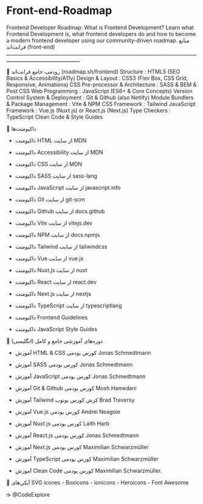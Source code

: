 # Front-end-Roadmap
Frontend Developer Roadmap: What is Frontend Development?  Learn what Frontend Development is, what frontend developers do and how to become a modern frontend developer using our community-driven roadmap.
منابع فرانت‌اند (front-end)
ـــــــــــــــــــــــــــــــــــــــــــــــــــــــــــــــــــــــــــــــــــــــــــــــــــــــــــــــــــــــــــــــــــــــــــــــــــــــــــــــــــــــــ

🎯 رودمپ جامع فرانت‌اند (roadmap.sh/frontend)
Structure : HTML5 (SEO Basics & Accessibility/A11y)
Design & Layout : CSS3 (Flex Box, CSS Grid, Responsive, Animations)
CSS Pre-processor & Architecture : SASS & BEM & Post CSS
Web Programming : JavaScript (ES6+ & Core Concepts)
Version Control System & Deployment : Git & Github (also Netlify)
Module Bundlers & Package Management : Vite & NPM
CSS Framework : Tailwind
JavaScript Framework : Vue.js (Nuxt.js) or React.js (Next.js)
Type Checkers : TypeScript
Clean Code & Style Guides


🎯 داکیومنت‌ها
- داکیومنت HTML از سایت MDN

- داکیومنت Accessibility از سایت MDN

- داکیومنت CSS از سایت MDN

- داکیومنت SASS از سایت sass-lang

- داکیومنت JavaScript از سایت javascript.info

- داکیومنت Git از سایت git-scm

- داکیومنت Github از سایت docs.github

- داکیومنت Vite از سایت vitejs.dev

- داکیومنت NPM از سایت docs.npmjs

- داکیومنت Tailwind از سایت tailwindcss

- داکیومنت Vue از سایت vue.js

- داکیومنت Nuxt.js از سایت nuxt

- داکیومنت React از سایت react.dev

- داکیومنت Next.js از سایت nextjs

- داکیومنت TypeScript از سایت typescriptlang

- داکیومنت Frontend Guidelines

- داکیومنت JavaScript Style Guides


🎯 دوره‌های آموزشی جامع و کامل (انگلیسی)
- آموزش HTML & CSS کورس یودمی Jonas Schmedtmann 

- آموزش SASS کورس یودمی Jonas Schmedtmann

- آموزش JavaScript کورس یودمی Jonas Schmedtmann

- آموزش Git & Github کورس یودمی Mosh Hamedani

- آموزش Tailwind کرش کورس یوتوب Brad Traversy

- آموزش Vue.js کورس یودمی Andrei Neagoie

- آموزش Nuxt.js کورس یودمی Laith Harb

- آموزش React.js کورس یودمی Jonas Schmedtmann

- آموزش Next.js کورس یودمی Maximilian Schwarzmüller

- آموزش TypeScript کورس یودمی Maximilian Schwarzmüller

- آموزش Clean Code کورس یودمی Maximilian Schwarzmüller.


🎯 آیکن‌های SVG 
icones - Boxicons - ionicons - Heroicons - Font Awesome

☕️ @CodeExplore
